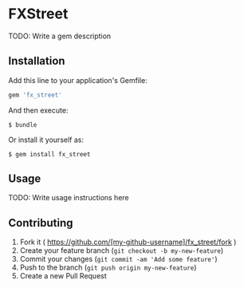 # FXStreet

TODO: Write a gem description

## Installation

Add this line to your application's Gemfile:

```ruby
gem 'fx_street'
```

And then execute:

    $ bundle

Or install it yourself as:

    $ gem install fx_street

## Usage

TODO: Write usage instructions here

## Contributing

1. Fork it ( https://github.com/[my-github-username]/fx_street/fork )
2. Create your feature branch (`git checkout -b my-new-feature`)
3. Commit your changes (`git commit -am 'Add some feature'`)
4. Push to the branch (`git push origin my-new-feature`)
5. Create a new Pull Request
